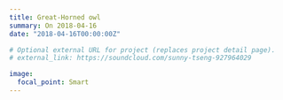 ```yaml
---
title: Great-Horned owl
summary: On 2018-04-16
date: "2018-04-16T00:00:00Z"

# Optional external URL for project (replaces project detail page).
# external_link: https://soundcloud.com/sunny-tseng-927964029

image:
  focal_point: Smart
---
```

